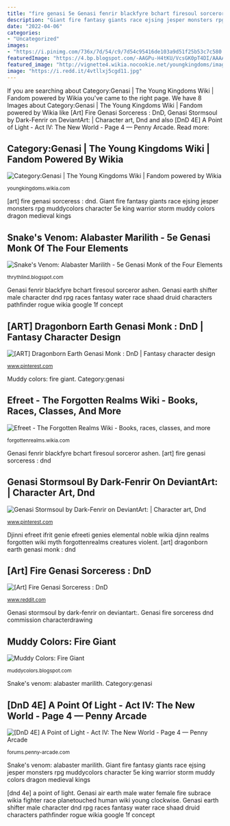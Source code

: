 ```yaml
---
title: "fire genasi 5e Genasi fenrir blackfyre bchart firesoul sorceror ashen"
description: "Giant fire fantasy giants race ejsing jesper monsters rpg muddycolors character 5e king warrior storm muddy colors dragon medieval kings"
date: "2022-04-06"
categories:
- "Uncategorized"
images:
- "https://i.pinimg.com/736x/7d/54/c9/7d54c95416de103a9d51f25b53c7c580.jpg"
featuredImage: "https://4.bp.blogspot.com/-AAGPu-H4tKU/VcsGK0pT4DI/AAAAAAAABgQ/ceEz5P716gg/s1600/fire%2Bgiant%2Bfinal.jpg"
featured_image: "http://vignette4.wikia.nocookie.net/youngkingdoms/images/7/78/Genasi2.jpg/revision/latest?cb=20101031123213"
image: "https://i.redd.it/4vtllxj5cgd11.jpg"
---
```


If you are searching about Category:Genasi | The Young Kingdoms Wiki | Fandom powered by Wikia you've came to the right page. We have 8 Images about Category:Genasi | The Young Kingdoms Wiki | Fandom powered by Wikia like [Art] Fire Genasi Sorceress : DnD, Genasi Stormsoul by Dark-Fenrir on DeviantArt: | Character art, Dnd and also [DnD 4E] A Point of Light - Act IV: The New World - Page 4 — Penny Arcade. Read more:

## Category:Genasi | The Young Kingdoms Wiki | Fandom Powered By Wikia

![Category:Genasi | The Young Kingdoms Wiki | Fandom powered by Wikia](http://vignette4.wikia.nocookie.net/youngkingdoms/images/7/78/Genasi2.jpg/revision/latest?cb=20101031123213 "Genasi fenrir blackfyre bchart firesoul sorceror ashen")

<small>youngkingdoms.wikia.com</small>

[art] fire genasi sorceress : dnd. Giant fire fantasy giants race ejsing jesper monsters rpg muddycolors character 5e king warrior storm muddy colors dragon medieval kings

## Snake&#039;s Venom: Alabaster Marilith - 5e Genasi Monk Of The Four Elements

![Snake&#039;s Venom: Alabaster Marilith - 5e Genasi Monk of the Four Elements](https://3.bp.blogspot.com/-rqXhs2MGwpQ/WUH__tCHJZI/AAAAAAAADWg/0MLom4_NEDUdJGG6QFATMQsi3e6UifW4ACLcBGAs/s1600/charisma_stanyder___alabaster_marilith_by_thrythlind-d68f1q5.jpg "Genasi 5e monk marilith elements venom alabaster four charisma snake build inspiration")

<small>thrythlind.blogspot.com</small>

Genasi fenrir blackfyre bchart firesoul sorceror ashen. Genasi earth shifter male character dnd rpg races fantasy water race shaad druid characters pathfinder rogue wikia google 1f concept

## [ART] Dragonborn Earth Genasi Monk : DnD | Fantasy Character Design

![[ART] Dragonborn Earth Genasi Monk : DnD | Fantasy character design](https://i.pinimg.com/736x/7d/54/c9/7d54c95416de103a9d51f25b53c7c580.jpg "Snake&#039;s venom: alabaster marilith")

<small>www.pinterest.com</small>

Muddy colors: fire giant. Category:genasi

## Efreet - The Forgotten Realms Wiki - Books, Races, Classes, And More

![Efreet - The Forgotten Realms Wiki - Books, races, classes, and more](http://img1.wikia.nocookie.net/__cb20080526182128/forgottenrealms/images/6/6b/Efreeti.jpg "Giant fire fantasy giants race ejsing jesper monsters rpg muddycolors character 5e king warrior storm muddy colors dragon medieval kings")

<small>forgottenrealms.wikia.com</small>

Genasi fenrir blackfyre bchart firesoul sorceror ashen. [art] fire genasi sorceress : dnd

## Genasi Stormsoul By Dark-Fenrir On DeviantArt: | Character Art, Dnd

![Genasi Stormsoul by Dark-Fenrir on DeviantArt: | Character art, Dnd](https://i.pinimg.com/736x/70/24/cb/7024cbbf8b9b3084e3a16f6077e135d8--character-portraits-gaming.jpg "Genasi earth shifter male character dnd rpg races fantasy water race shaad druid characters pathfinder rogue wikia google 1f concept")

<small>www.pinterest.com</small>

Djinni efreet ifrit genie efreeti genies elemental noble wikia djinn realms forgotten wiki myth forgottenrealms creatures violent. [art] dragonborn earth genasi monk : dnd

## [Art] Fire Genasi Sorceress : DnD

![[Art] Fire Genasi Sorceress : DnD](https://i.redd.it/4vtllxj5cgd11.jpg "Category:genasi")

<small>www.reddit.com</small>

Genasi stormsoul by dark-fenrir on deviantart:. Genasi fire sorceress dnd commission characterdrawing

## Muddy Colors: Fire Giant

![Muddy Colors: Fire Giant](https://4.bp.blogspot.com/-AAGPu-H4tKU/VcsGK0pT4DI/AAAAAAAABgQ/ceEz5P716gg/s1600/fire%2Bgiant%2Bfinal.jpg "Category:genasi")

<small>muddycolors.blogspot.com</small>

Snake&#039;s venom: alabaster marilith. Category:genasi

## [DnD 4E] A Point Of Light - Act IV: The New World - Page 4 — Penny Arcade

![[DnD 4E] A Point of Light - Act IV: The New World - Page 4 — Penny Arcade](http://farm4.static.flickr.com/3599/3469881804_a7de07e0b0_o.jpg "Category:genasi")

<small>forums.penny-arcade.com</small>

Snake&#039;s venom: alabaster marilith. Giant fire fantasy giants race ejsing jesper monsters rpg muddycolors character 5e king warrior storm muddy colors dragon medieval kings

[dnd 4e] a point of light. Genasi air earth male water female fire subrace wikia fighter race planetouched human wiki young clockwise. Genasi earth shifter male character dnd rpg races fantasy water race shaad druid characters pathfinder rogue wikia google 1f concept
